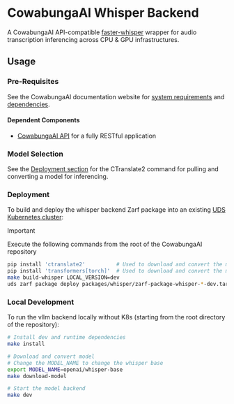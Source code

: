 # CowabungaAI Whisper Backend

A CowabungaAI API-compatible [faster-whisper](https://github.com/SYSTRAN/faster-whisper) wrapper for audio transcription inferencing across CPU & GPU infrastructures.

## Usage

### Pre-Requisites

See the CowabungaAI documentation website for [system requirements](https://docs.leapfrog.ai/docs/local-deploy-guide/requirements/) and [dependencies](https://docs.leapfrog.ai/docs/local-deploy-guide/dependencies/).

#### Dependent Components

- [CowabungaAI API](../api/README.md) for a fully RESTful application

### Model Selection

See the [Deployment section](#deployment) for the CTranslate2 command for pulling and converting a model for inferencing.

### Deployment

To build and deploy the whisper backend Zarf package into an existing [UDS Kubernetes cluster](../k3d-gpu/README.md):

> [!IMPORTANT]
> Execute the following commands from the root of the CowabungaAI repository

```bash
pip install 'ctranslate2'          # Used to download and convert the model weights
pip install 'transformers[torch]'  # Used to download and convert the model weights
make build-whisper LOCAL_VERSION=dev
uds zarf package deploy packages/whisper/zarf-package-whisper-*-dev.tar.zst --confirm
```

### Local Development

To run the vllm backend locally without K8s (starting from the root directory of the repository):

```bash
# Install dev and runtime dependencies
make install

# Download and convert model
# Change the MODEL_NAME to change the whisper base
export MODEL_NAME=openai/whisper-base
make download-model

# Start the model backend
make dev
```
